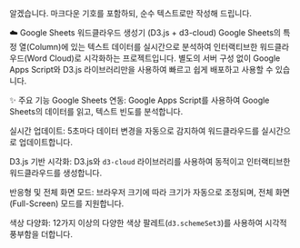 알겠습니다. 마크다운 기호를 포함하되, 순수 텍스트로만 작성해 드립니다.

☁️ Google Sheets 워드클라우드 생성기 (D3.js + d3-cloud)
Google Sheets의 특정 열(Column)에 있는 텍스트 데이터를 실시간으로 분석하여 인터랙티브한 워드클라우드(Word Cloud)로 시각화하는 프로젝트입니다. 별도의 서버 구성 없이 Google Apps Script와 D3.js 라이브러리만을 사용하여 빠르고 쉽게 배포하고 사용할 수 있습니다.

✨ 주요 기능
Google Sheets 연동: Google Apps Script를 사용하여 Google Sheets의 데이터를 읽고, 텍스트 빈도를 분석합니다.

실시간 업데이트: 5초마다 데이터 변경을 자동으로 감지하여 워드클라우드를 실시간으로 업데이트합니다.

D3.js 기반 시각화: D3.js와 `d3-cloud` 라이브러리를 사용하여 동적이고 인터랙티브한 워드클라우드를 생성합니다.

반응형 및 전체 화면 모드: 브라우저 크기에 따라 크기가 자동으로 조정되며, 전체 화면(Full-Screen) 모드를 지원합니다.

색상 다양화: 12가지 이상의 다양한 색상 팔레트(`d3.schemeSet3`)를 사용하여 시각적 풍부함을 더합니다.
